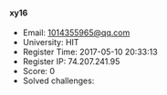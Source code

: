 #### xy16  

* Email: 1014355965@qq.com  
* University: HIT  
* Register Time: 2017-05-10 20:33:13  
* Register IP: 74.207.241.95  
* Score: 0  
* Solved challenges: 

